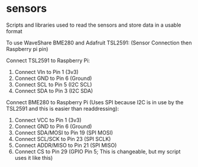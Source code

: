 # sensors
Scripts and libraries used to read the sensors and store data in a usable format

To use WaveShare BME280 and Adafruit TSL2591:
(Sensor Connection then Raspberry pi pin)

Connect TSL2591 to Raspberry Pi:
1. Connect VIn to Pin 1 (3v3)
2. Connect GND to Pin 6 (Ground)
3. Connect SCL to Pin 5 (I2C SCL)
4. Connect SDA to Pin 3 (I2C SDA)

Connect BME280 to Raspberry Pi (Uses SPI because I2C is in use by the TSL2591 and this is easier than readdressing):
1. Connect VCC to Pin 1 (3v3)
2. Connect GND to Pin 6 (Ground)
3. Connect SDA/MOSI to Pin 19 (SPI MOSI)
4. Connect SCL/SCK to Pin 23 (SPI SCLK)
5. Connect ADDR/MISO to Pin 21 (SPI MISO)
6. Connect CS to Pin 29 (GPIO Pin 5; This is changeable, but my script uses it like this)

